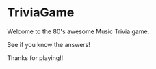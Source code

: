 # TriviaGame
Welcome to the 80's awesome Music Trivia game.

See if you know the answers!

Thanks for playing!!

